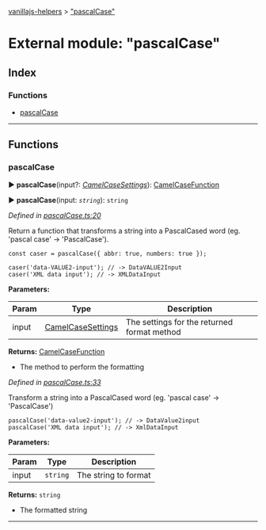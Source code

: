 [vanillajs-helpers](../README.md) > ["pascalCase"](../modules/_pascalcase_.md)



# External module: "pascalCase"

## Index

### Functions

* [pascalCase](_pascalcase_.md#pascalcase)



---
## Functions
<a id="pascalcase"></a>

###  pascalCase

► **pascalCase**(input?: *[CamelCaseSettings](../interfaces/_camelcase_.camelcasesettings.md)*): [CamelCaseFunction](_camelcase_.md#camelcasefunction)

► **pascalCase**(input: *`string`*): `string`



*Defined in [pascalCase.ts:20](https://github.com/Tokimon/vanillajs-helpers/blob/17062f0/pascalCase.ts#L20)*



Return a function that transforms a string into a PascalCased word (eg. 'pascal case' -> 'PascalCase').

    const caser = pascalCase({ abbr: true, numbers: true });
    
    caser('data-VALUE2-input'); // -> DataVALUE2Input
    caser('XML data input'); // -> XMLDataInput


**Parameters:**

| Param | Type | Description |
| ------ | ------ | ------ |
| input | [CamelCaseSettings](../interfaces/_camelcase_.camelcasesettings.md)   |  The settings for the returned format method |





**Returns:** [CamelCaseFunction](_camelcase_.md#camelcasefunction)
- The method to perform the formatting




*Defined in [pascalCase.ts:33](https://github.com/Tokimon/vanillajs-helpers/blob/17062f0/pascalCase.ts#L33)*



Transform a string into a PascalCased word (eg. 'pascal case' -> 'PascalCase')

    pascalCase('data-value2-input'); // -> DataValue2input
    pascalCase('XML data input'); // -> XmlDataInput


**Parameters:**

| Param | Type | Description |
| ------ | ------ | ------ |
| input | `string`   |  The string to format |





**Returns:** `string`
- The formatted string






___


